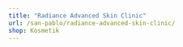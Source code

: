 ```yaml
---
title: "Radiance Advanced Skin Clinic"
url: /san-pablo/radiance-advanced-skin-clinic/
shop: Kosmetik
---
```

